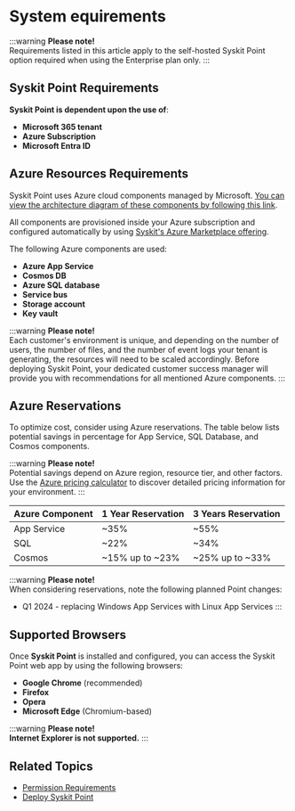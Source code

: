 ﻿---
description: This article lists requirements to consider when deploying Syskit Point in your Azure subscription.
---

# System equirements

:::warning
**Please note!**  
Requirements listed in this article apply to the self-hosted Syskit Point option required when using the Enterprise plan only.
:::

## Syskit Point Requirements

**Syskit Point is dependent upon the use of**:
* **Microsoft 365 tenant**
* **Azure Subscription**
* **Microsoft Entra ID** 

## Azure Resources Requirements

Syskit Point uses Azure cloud components managed by Microsoft. [You can view the architecture diagram of these components by following this link](https://www.syskit.com/products/point/resources/architecture-diagrams/).

All components are provisioned inside your Azure subscription and configured automatically by using [Syskit's Azure Marketplace offering](https://azuremarketplace.microsoft.com/en-us/marketplace/apps/syskitltd.syskit_point?exp=ubp8&tab=Overview). 

The following Azure components are used:
* **Azure App Service**
* **Cosmos DB**
* **Azure SQL database**
* **Service bus**
* **Storage account**
* **Key vault**


:::warning
**Please note!**  
Each customer's environment is unique, and depending on the number of users, the number of files, and the number of event logs your tenant is generating, the resources will need to be scaled accordingly.
Before deploying Syskit Point, your dedicated customer success manager will provide you with recommendations for all mentioned Azure components.
:::

## Azure Reservations

To optimize cost, consider using Azure reservations.
The table below lists potential savings in percentage for App Service, SQL Database, and Cosmos components.

:::warning
**Please note!**  
Potential savings depend on Azure region, resource tier, and other factors. 
Use the [Azure pricing calculator](https://azure.microsoft.com/en-us/pricing/calculator/) to discover detailed pricing information for your environment.
:::

| Azure Component | 1 Year Reservation | 3 Years Reservation |
| :--- | :--- | :--- |
| App Service | ~35% | ~55% |
| SQL | ~22% | ~34% |
| Cosmos | ~15% up to ~23% | ~25% up to ~33% |

:::warning
**Please note!**  
When considering reservations, note the following planned Point changes:
* Q1 2024 - replacing Windows App Services with Linux App Services
:::

## Supported Browsers

Once **Syskit Point** is installed and configured, you can access the Syskit Point web app by using the following browsers:

* **Google Chrome** \(recommended\)
* **Firefox**
* **Opera**
* **Microsoft Edge** \(Chromium-based\)

:::warning
**Please note!**  
**Internet Explorer is not supported.**
:::

## Related Topics

* [Permission Requirements](../../requirements/permission-requirements.md)
* [Deploy Syskit Point](deploy-syskit-point.md)

